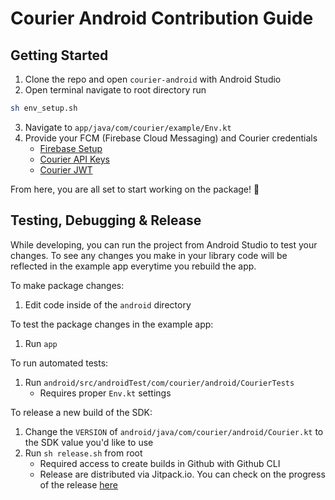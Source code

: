 # Courier Android Contribution Guide

## Getting Started

1. Clone the repo and open `courier-android` with Android Studio
2. Open terminal navigate to root directory run 

```bash 
sh env_setup.sh
```

3. Navigate to `app/java/com/courier/example/Env.kt`
4. Provide your FCM (Firebase Cloud Messaging) and Courier credentials
	- [Firebase Setup](https://firebase.google.com/docs/android/setup#console)
	- [Courier API Keys](https://app.courier.com/settings/api-keys)
	- [Courier JWT](https://www.courier.com/docs/reference/auth/issue-token/)

From here, you are all set to start working on the package! 🙌

## Testing, Debugging & Release

While developing, you can run the project from Android Studio to test your changes. To see any changes you make in your library code will be reflected in the example app everytime you rebuild the app.

To make package changes:
1. Edit code inside of the `android` directory

To test the package changes in the example app:
1. Run `app`

To run automated tests:
1. Run `android/src/androidTest/com/courier/android/CourierTests`
	- Requires proper `Env.kt` settings

To release a new build of the SDK:
1. Change the `VERSION` of `android/java/com/courier/android/Courier.kt` to the SDK value you'd like to use
2. Run `sh release.sh` from root
	- Required access to create builds in Github with Github CLI
	- Release are distributed via Jitpack.io. You can check on the progress of the release [here](https://jitpack.io/#trycourier/courier-android)
